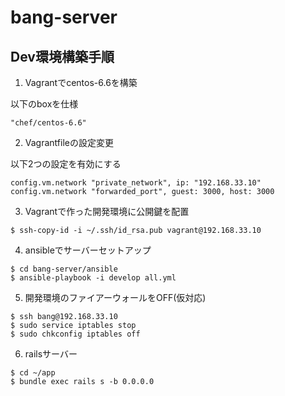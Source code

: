 # bang-server

## Dev環境構築手順
1. Vagrantでcentos-6.6を構築

  以下のboxを仕様
  ```
  "chef/centos-6.6"
  ```
2. Vagrantfileの設定変更
  
  以下2つの設定を有効にする
  ```
  config.vm.network "private_network", ip: "192.168.33.10"
  config.vm.network "forwarded_port", guest: 3000, host: 3000
  ```
3. Vagrantで作った開発環境に公開鍵を配置

  ```
  $ ssh-copy-id -i ~/.ssh/id_rsa.pub vagrant@192.168.33.10
  ```
4. ansibleでサーバーセットアップ

  ```
  $ cd bang-server/ansible
  $ ansible-playbook -i develop all.yml
  ```
5. 開発環境のファイアーウォールをOFF(仮対応)

  ```
  $ ssh bang@192.168.33.10
  $ sudo service iptables stop
  $ sudo chkconfig iptables off
  ```
6. railsサーバー

  ```
  $ cd ~/app
  $ bundle exec rails s -b 0.0.0.0
  ```
